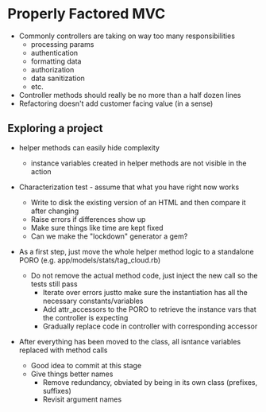 # Properly Factored MVC

- Commonly controllers are taking on way too many responsibilities
  - processing params
  - authentication
  - formatting data
  - authorization
  - data sanitization
  - etc.
- Controller methods should really be no more than a half dozen lines
- Refactoring doesn't add customer facing value (in a sense)

## Exploring a project
- helper methods can easily hide complexity
  - instance variables created in helper methods are not visible in the action

- Characterization test - assume that what you have right now works
  - Write to disk the existing version of an HTML and then compare it after changing
  - Raise errors if differences show up
  - Make sure things like time are kept fixed
  - Can we make the "lockdown" generator a gem?
- As a first step, just move the whole helper method logic to a standalone PORO (e.g. app/models/stats/tag_cloud.rb)
  - Do not remove the actual method code, just inject the new call so the tests still pass
    - Iterate over errors justto make sure the instantiation has all the necessary constants/variables
    - Add attr\_accessors to the PORO to retrieve the instance vars that the controller is expecting
    - Gradually replace code in controller with corresponding accessor
- After everything has been moved to the class, all isntance variables replaced with method calls
  - Good idea to commit at this stage
  - Give things better names
    - Remove redundancy, obviated by being in its own class (prefixes, suffixes)
    - Revisit argument names



